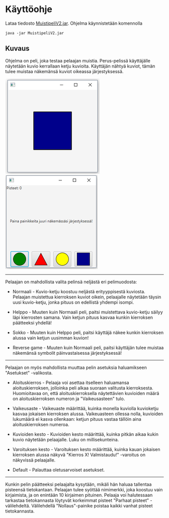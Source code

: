 # Käyttöohje

Lataa tiedosto [MuistipeliV2.jar](https://github.com/valtterin/otm-harjoitustyo/releases/tag/viikko6Final). Ohjelma käynnistetään komennolla 

```
java -jar MuistipeliV2.jar
```

## Kuvaus

Ohjelma on peli, joka testaa pelaajan muistia. Perus-pelissä käyttäjälle näytetään kuvio kerrallaan ketju kuvioita. Käyttäjän nähtyä kuviot, tämän tulee muistaa näkemänsä kuviot oikeassa järjestyksessä.

![](https://raw.githubusercontent.com/valtterin/otm-harjoitustyo/master/Dokumentaatio/ohje1.2.png) ![](https://raw.githubusercontent.com/valtterin/otm-harjoitustyo/master/Dokumentaatio/ohje2.png)


_________

Pelaajan on mahdollista valita pelinsä neljästä eri pelimuodosta:


- Normaali - 
Kuvio-ketju koostuu neljästä erityyppisestä kuviosta. Pelaajan muistettua kierroksen kuviot oikein, pelaajalle näytetään täysin uusi kuvio-ketju, jonka pituus on edellistä yhdempi isompi.

- Helppo - 
Muuten kuin Normaali peli, paitsi muistettava kuvio-ketju säilyy läpi kierrosten samana. Vain ketjun pituus kasvaa kunkin kierroksen päätteeksi yhdellä!

- Sokko - 
Muuten kuin Helppo peli, paitsi käyttäjä näkee kunkin kierroksen alussa vain ketjun uusimman kuvion!

- Reverse game - 
Muuten kuin Normaali peli, paitsi käyttäjän tulee muistaa näkemänsä symbolit päinvastaisessa järjestyksessä!

_________

Pelaajan on myös mahdollista muuttaa pelin asetuksia haluamikseen "Asetukset" -valikosta.

- Aloituskierros - 
Pelaaja voi asettaa itselleen haluamansa aloituskierroksen, jolloinka peli alkaa suoraan valitusta kierroksesta. Huomioitavaa on, että aloituskierroksella näytettävien kuvioiden määrä on aloituskierroksen numeron ja "Vaikeusasteen" tulo.

- Vaikeusaste - 
Vaikeuaste määrittää, kuinka monella kuviolla kuvioketju kasvaa jokaisen kierroksen alussa. Vaikeuasteen ollessa nolla, kuvioiden lukumäärä ei kasva ollenkaan: ketjun pituus vastaa tällöin aina aloituskierroksen numeroa.

- Kuvioiden kesto -
Kuvioiden kesto määrittää, kuinka pitkän aikaa kukin kuvio näytetään pelaajalle. Luku on millisekunteina.

- Varoituksen kesto - 
Varoituksen kesto määrittää, kuinka kauan jokaisen kierroksen alussa näkyvä "Kierros X! Valmistaudu!" -varoitus on näkyvissä pelaajalle.

- Default -
Palauttaa oletusarvoiset asetukset.

_________

Kunkin pelin päätteeksi pelaajalta kysytään, mikäli hän haluaa tallentaa pisteensä tietokantaan. Pelaajan tulee syöttää nimimerkki, joka koostuu vain kirjaimista, ja on enintään 10 kirjaimen pituinen. Pelaaja voi halutessaan tarkastaa tietokannasta löytyvät korkeimmat pisteet "Parhaat pisteet" -välilehdeltä. Välilehdellä "Nollaus"-painike poistaa kaikki vanhat pisteet tietokannasta.

